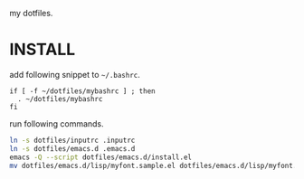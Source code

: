 my dotfiles.

# INSTALL

add following snippet to `~/.bashrc`.

```bash:~/.bashrc
if [ -f ~/dotfiles/mybashrc ] ; then
  . ~/dotfiles/mybashrc
fi
```

run following commands.

```bash
ln -s dotfiles/inputrc .inputrc
ln -s dotfiles/emacs.d .emacs.d
emacs -Q --script dotfiles/emacs.d/install.el
mv dotfiles/emacs.d/lisp/myfont.sample.el dotfiles/emacs.d/lisp/myfont.el
```
